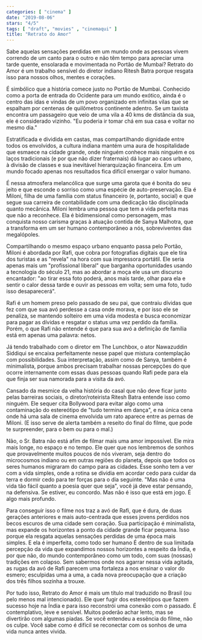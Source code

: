 ```yaml
---
categories: [ "cinema" ]
date: "2019-08-06"
stars: "4/5"
tags: [ "draft", "movies" , "cinemaqui" ]
title: "Retrato do Amor"
---
```

Sabe aquelas sensações perdidas em um mundo onde as pessoas vivem
correndo de um canto para o outro e não têm tempo para apreciar uma
tarde quente, ensolarada e movimentada no Portão de Mumbai? Retrato
do Amor é um trabalho sensível do diretor indiano Ritesh Batra porque
resgata isso para nossos olhos, mentes e corações.

É simbólico que a história comece justo no Portão de Mumbai. Conhecido
como a porta de entrada do Ocidente para um mundo exótico, ainda é o
centro das idas e vindas de um povo organizado em infinitas vilas que se
espalham por centenas de quilômetros continente adentro. Se um taxista
encontra um passageiro que veio de uma vila a 40 kms de distância da
sua, ele é considerado vizinho. "Eu poderia ir tomar chá em sua casa
e voltar no mesmo dia."

Estratificada e dividida em castas, mas compartilhando dignidade entre
todos os envolvidos, a cultura indiana mantém uma aura de hospitalidade
que esmaece na cidade grande, onde ninguém conhece mais ninguém e
os laços tradicionais (e por que não dizer fraternais) dá lugar ao
caos urbano, à divisão de classes e sua inevitável hierarquização
financeira. Em um mundo focado apenas nos resultados fica difícil
enxergar o valor humano.

É nessa atmosfera melancólica que surge uma garota que é bonita do seu
jeito e que esconde o sorriso como uma espécie de auto-preservação. Ela
é Miloni, filha de uma família com status financeiro (e, portanto,
social) e que segue sua carreira de contabilidade com uma dedicação
tão disciplinada quanto mecânica. Miloni lembra uma pessoa que tem
a vida perfeita mas que não a reconhece. Ela é bidimensional como
personagem, mas conquista nosso carisma graças à atuação contida de
Sanya Malhotra, que a transforma em um ser humano contemporâneo a nós,
sobreviventes das megalópoles.

Compartilhando o mesmo espaço urbano enquanto passa pelo Portão, Miloni
é abordada por Rafi, que cobra por fotografias digitais que ele tira dos
turistas e as "revela" na hora com sua impressora portátil. Ele seria
apenas mais um "profissional liberal" que barganha oportunidades usando
a tecnologia do século 21, mas ao abordar a moça ele usa um discurso
encantador: "ao tirar essa foto poderá, anos mais tarde, olhar para ela
e sentir o calor dessa tarde e ouvir as pessoas em volta; sem uma foto,
tudo isso desaparecerá".

Rafi é um homem preso pelo passado de seu pai, que contraiu dívidas
que fez com que sua avó perdesse a casa onde morava, e por isso ele se
penaliza, se mantendo solteiro em uma vida modesta e busca economizar para
pagar as dívidas e resgatar o status uma vez perdido da família. Porém,
o que Rafi não entende é que para sua avó a definição de família
está em apenas uma palavra: netos.

Já tendo trabalhado com o diretor em The Lunchbox, o ator Nawazuddin
Siddiqui se encaixa perfeitamente nesse papel que mistura contemplação
com possibilidades. Sua interpretação, assim como de Sanya, também
é minimalista, porque ambos precisam trabalhar nossas percepções do
que ocorre internamente com essas duas pessoas quando Rafi pede para
ela que finja ser sua namorada para a visita da avó.

Cansado da mesmice da velha história do casal que não deve ficar
junto pelas barreiras sociais, o diretor/roteirista Ritesh Batra entende
isso como ninguém. Ele sequer cita Bollywood para evitar algo como uma
contaminação do estereótipo de "tudo termina em dança", e na única
cena onde há uma sala de cinema envolvida um rato aparece entre as pernas
de Miloni. (E isso serve de alerta também a reseito do final do filme,
que pode te surpreender, para o bem ou para o mal.)

Não, o Sr. Batra não está afim de filmar mais uma amor impossível. Ele
mira mais longe, no espaço e no tempo. Ele quer que nos lembremos de
sonhos que provavelmente muitos poucos de nós viveram, seja dentro do
microcosmos indiano ou em outras regiões do planeta, depois que todos
os seres humanos migraram do campo para as cidades. Esse sonho tem a ver
com a vida simples, onde a rotina se dividia em acordar cedo para cuidar
da terra e dormir cedo para ter forças para o dia seguinte. "Mas não
é uma vida tão fácil quanto a poesia quer que seja", você já deve
estar pensando, na defensiva. Se estiver, eu concordo. Mas não é isso
que está em jogo. É algo mais profundo.

Para conseguir isso o filme nos traz a avó de Rafi, que é dura, de duas
gerações anteriores e mais auto-centrada que esses jovens perdidos
nos becos escuros de uma cidade sem coração. Sua participação é
minimalista, mas expande os horizontes a ponto da cidade grande ficar
pequena. Isso porque ela resgata aquelas sensações perdidas de uma
época mais simples. E ela é imperfeita, como todo ser humano É dentro
de sua limitada percepção da vida que expandimos nossos horizontes a
respeito da Índia, e por que não, do mundo contemporâneo como um todo,
com suas (nossas) tradições em colapso. Sem sabermos onde nos agarrar
nessa vida agitada, as rugas da avó de Rafi parecem uma fortaleza a nos
ensinar o valor do esmero; esculpidas uma a uma, a cada nova preocupação
que a criação dos três filhos sozinha a trouxe.

Por tudo isso, Retrato do Amor é mais um título mal traduzido no Brasil
(ou pelo menos mal intencionado). Ele quer fugir dos estereótipos que
fazem sucesso hoje na Índia e para isso reconstrói uma conexão com o
passado. É contemplativo, leve e sensível. Muitos poderão achar lento,
mas se divertirão com algumas piadas. Se você entendeu a essência do
filme, não os culpe. Você sabe como é difícil se reconectar com os
sonhos de uma vida nunca antes vivida.
